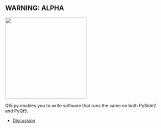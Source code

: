 ## WARNING: ALPHA

<img width=260 src=logo.svg>

Qt5.py enables you to write software that runs the same on both PySide2 and PyQt5.

- [Discussion](https://github.com/mottosso/Qt.py/issues/294)
